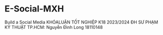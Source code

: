 # E-Social-MXH
Build a Social Media KHÓALUẬN TỐT NGHIỆP K18 2023/2024 ĐH SƯ PHẠM KỸ THUẬT TP.HCM: Nguyễn Đình Long 18110148

